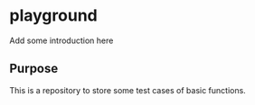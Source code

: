 # playground

Add some introduction here

## Purpose

This is a repository to store some test cases of basic functions.